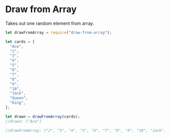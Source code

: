 # Draw from Array

Takes out one random element from array.

```js
let drawFromArray = require("draw-from-array");

let cards = [
  "Ace",
  "2",
  "3",
  "4",
  "5",
  "6",
  "7",
  "8",
  "9",
  "10",
  "Jack",
  "Queen",
  "King",
];

let drawn = drawFromArray(cards);
//drawn: ["Ace"]

//drawFromArray: ["2", "3", "4", "5", "6", "7", "8", "9", "10", "Jack", "Queen", "King"]
```
